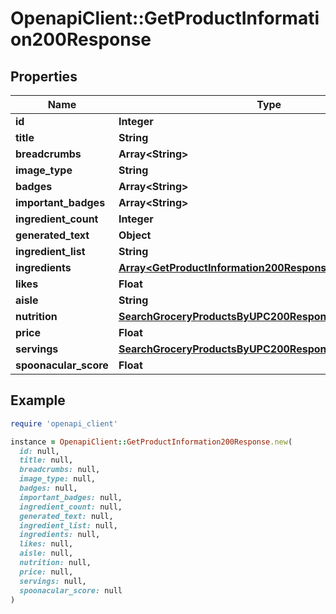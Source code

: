 # OpenapiClient::GetProductInformation200Response

## Properties

| Name | Type | Description | Notes |
| ---- | ---- | ----------- | ----- |
| **id** | **Integer** |  |  |
| **title** | **String** |  |  |
| **breadcrumbs** | **Array&lt;String&gt;** |  |  |
| **image_type** | **String** |  |  |
| **badges** | **Array&lt;String&gt;** |  |  |
| **important_badges** | **Array&lt;String&gt;** |  |  |
| **ingredient_count** | **Integer** |  |  |
| **generated_text** | **Object** |  | [optional] |
| **ingredient_list** | **String** |  |  |
| **ingredients** | [**Array&lt;GetProductInformation200ResponseIngredientsInner&gt;**](GetProductInformation200ResponseIngredientsInner.md) |  |  |
| **likes** | **Float** |  |  |
| **aisle** | **String** |  |  |
| **nutrition** | [**SearchGroceryProductsByUPC200ResponseNutrition**](SearchGroceryProductsByUPC200ResponseNutrition.md) |  |  |
| **price** | **Float** |  |  |
| **servings** | [**SearchGroceryProductsByUPC200ResponseServings**](SearchGroceryProductsByUPC200ResponseServings.md) |  |  |
| **spoonacular_score** | **Float** |  |  |

## Example

```ruby
require 'openapi_client'

instance = OpenapiClient::GetProductInformation200Response.new(
  id: null,
  title: null,
  breadcrumbs: null,
  image_type: null,
  badges: null,
  important_badges: null,
  ingredient_count: null,
  generated_text: null,
  ingredient_list: null,
  ingredients: null,
  likes: null,
  aisle: null,
  nutrition: null,
  price: null,
  servings: null,
  spoonacular_score: null
)
```

